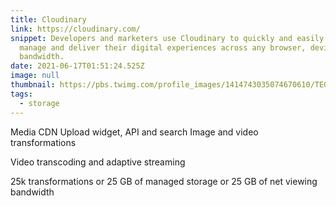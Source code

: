 ```yaml
---
title: Cloudinary
link: https://cloudinary.com/
snippet: Developers and marketers use Cloudinary to quickly and easily create,
  manage and deliver their digital experiences across any browser, device and
  bandwidth.
date: 2021-06-17T01:51:24.525Z
image: null
thumbnail: https://pbs.twimg.com/profile_images/1414743035074670610/TEGu0j4L_400x400.png
tags:
  - storage
---
```

Media CDN
Upload widget, API and search
Image and video transformations

Video transcoding and adaptive streaming

25k transformations or
25 GB of managed storage or
25 GB of net viewing bandwidth
